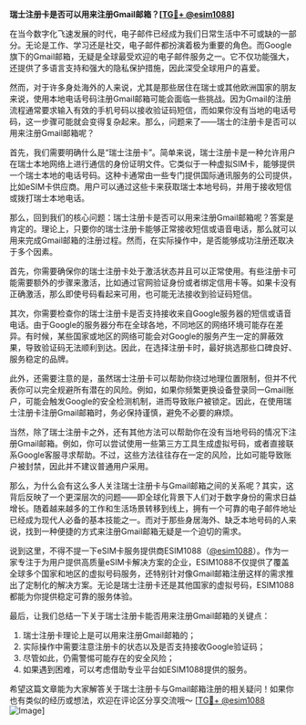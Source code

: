 **瑞士注册卡是否可以用来注册Gmail邮箱？[[TG💪+ @esim1088](https://t.me/s/esim1088)]**

在当今数字化飞速发展的时代，电子邮件已经成为我们日常生活中不可或缺的一部分。无论是工作、学习还是社交，电子邮件都扮演着极为重要的角色。而Google旗下的Gmail邮箱，无疑是全球最受欢迎的电子邮件服务之一。它不仅功能强大，还提供了多语言支持和强大的隐私保护措施，因此深受全球用户的喜爱。

然而，对于许多身处海外的人来说，尤其是那些居住在瑞士或其他欧洲国家的朋友来说，使用本地电话号码注册Gmail邮箱可能会面临一些挑战。因为Gmail的注册流程通常要求输入有效的手机号码以接收验证码短信，而如果你没有当地的电话号码，这一步骤可能就会变得复杂起来。那么，问题来了——瑞士的注册卡是否可以用来注册Gmail邮箱呢？

首先，我们需要明确什么是“瑞士注册卡”。简单来说，瑞士注册卡是一种允许用户在瑞士本地网络上进行通信的身份证明文件。它类似于一种虚拟SIM卡，能够提供一个瑞士本地的电话号码。这种卡通常由一些专门提供国际通讯服务的公司提供，比如eSIM卡供应商。用户可以通过这些卡来获取瑞士本地号码，并用于接收短信或拨打瑞士本地电话。

那么，回到我们的核心问题：瑞士注册卡是否可以用来注册Gmail邮箱呢？答案是肯定的。理论上，只要你的瑞士注册卡能够正常接收短信或语音电话，那么就可以用来完成Gmail邮箱的注册过程。然而，在实际操作中，是否能够成功注册还取决于多个因素。

首先，你需要确保你的瑞士注册卡处于激活状态并且可以正常使用。有些注册卡可能需要额外的步骤来激活，比如通过官网验证身份或者绑定信用卡等。如果卡没有正确激活，那么即使号码看起来可用，也可能无法接收到验证码短信。

其次，你需要检查你的瑞士注册卡是否支持接收来自Google服务器的短信或语音电话。由于Google的服务器分布在全球各地，不同地区的网络环境可能存在差异。有时候，某些国家或地区的网络可能会对Google的服务产生一定的屏蔽效果，导致验证码无法顺利到达。因此，在选择注册卡时，最好挑选那些口碑良好、服务稳定的品牌。

此外，还需要注意的是，虽然瑞士注册卡可以帮助你绕过地理位置限制，但并不代表你可以完全规避所有潜在的风险。例如，如果你频繁更换设备登录同一Gmail账户，可能会触发Google的安全检测机制，进而导致账户被锁定。因此，在使用瑞士注册卡注册Gmail邮箱时，务必保持谨慎，避免不必要的麻烦。

当然，除了瑞士注册卡之外，还有其他方法可以帮助你在没有当地号码的情况下注册Gmail邮箱。例如，你可以尝试使用一些第三方工具生成虚拟号码，或者直接联系Google客服寻求帮助。不过，这些方法往往存在一定的风险，比如可能导致账户被封禁，因此并不建议普通用户采用。

那么，为什么会有这么多人关注瑞士注册卡与Gmail邮箱之间的关系呢？其实，这背后反映了一个更深层次的问题——即全球化背景下人们对于数字身份的需求日益增长。随着越来越多的工作和生活场景转移到线上，拥有一个可靠的电子邮件地址已经成为现代人必备的基本技能之一。而对于那些身居海外、缺乏本地号码的人来说，找到一种便捷的方式来注册Gmail邮箱无疑是一个迫切的需求。

说到这里，不得不提一下eSIM卡服务提供商ESIM1088（[@esim1088](https://t.me/s/esim1088)）。作为一家专注于为用户提供高质量eSIM卡解决方案的企业，ESIM1088不仅提供了覆盖全球多个国家和地区的虚拟号码服务，还特别针对像Gmail邮箱注册这样的需求推出了定制化的解决方案。无论是瑞士注册卡还是其他国家的虚拟号码，ESIM1088都能为你提供稳定可靠的服务体验。

最后，让我们总结一下关于瑞士注册卡能否用来注册Gmail邮箱的关键点：

1. 瑞士注册卡理论上是可以用来注册Gmail邮箱的；
2. 实际操作中需要注意注册卡的状态以及是否支持接收Google验证码；
3. 尽管如此，仍需警惕可能存在的安全风险；
4. 如果遇到困难，可以考虑借助专业平台如ESIM1088提供的服务。

希望这篇文章能为大家解答关于瑞士注册卡与Gmail邮箱注册的相关疑问！如果你也有类似的经历或想法，欢迎在评论区分享交流哦～ [[TG💪+ @esim1088](https://t.me/s/esim1088) ![Image](https://i.postimg.cc/4NQfJmqS/Snipaste-2025-05-13-00-14-12.png)]